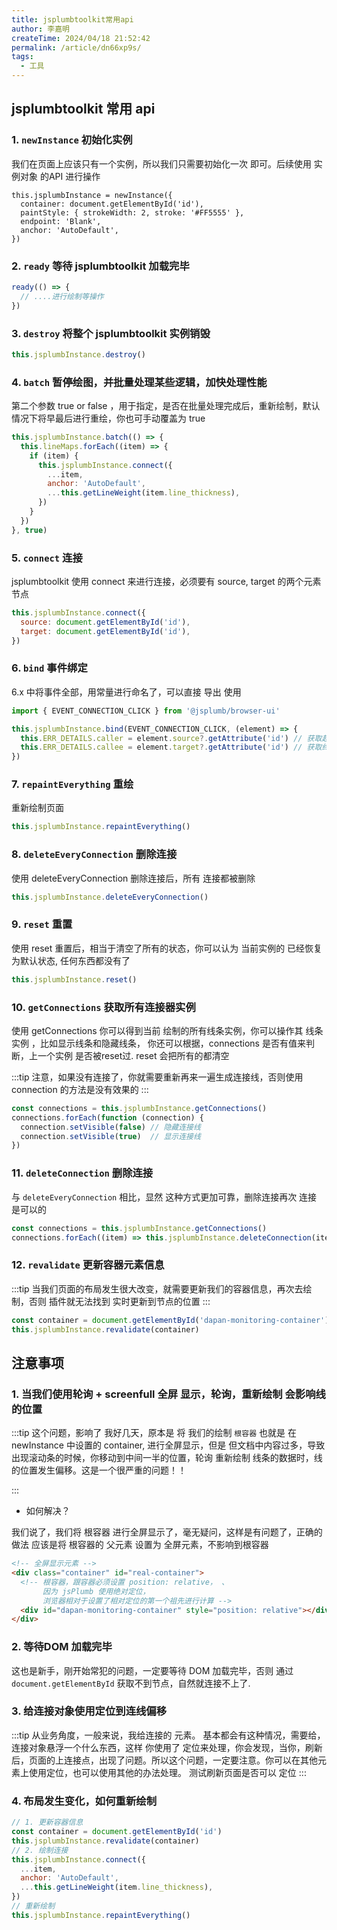 ```yaml
---
title: jsplumbtoolkit常用api
author: 李嘉明
createTime: 2024/04/18 21:52:42
permalink: /article/dn66xp9s/
tags:
  - 工具
---
```


## jsplumbtoolkit 常用 api

### 1. `newInstance` 初始化实例
我们在页面上应该只有一个实例，所以我们只需要初始化一次 即可。后续使用 实例对象 的API 进行操作
```js{1}
this.jsplumbInstance = newInstance({
  container: document.getElementById('id'),
  paintStyle: { strokeWidth: 2, stroke: '#FF5555' },
  endpoint: 'Blank',
  anchor: 'AutoDefault',
})
```

### 2. `ready` 等待 jsplumbtoolkit 加载完毕

```js
ready(() => {
  // ....进行绘制等操作
})
```

### 3. `destroy` 将整个 jsplumbtoolkit 实例销毁

```js
this.jsplumbInstance.destroy()
```

### 4. `batch` 暂停绘图，并批量处理某些逻辑，加快处理性能

第二个参数 true or false ，用于指定，是否在批量处理完成后，重新绘制，默认情况下将早最后进行重绘，你也可手动覆盖为 true

```js
this.jsplumbInstance.batch(() => {
  this.lineMaps.forEach((item) => {
    if (item) {
      this.jsplumbInstance.connect({
        ...item,
        anchor: 'AutoDefault',
        ...this.getLineWeight(item.line_thickness),
      })
    }
  })
}, true)
```

### 5. `connect` 连接

jsplumbtoolkit 使用 connect 来进行连接，必须要有 source, target 的两个元素节点

```js
this.jsplumbInstance.connect({
  source: document.getElementById('id'),
  target: document.getElementById('id'),
})
```

### 6. `bind` 事件绑定

6.x 中将事件全部，用常量进行命名了，可以直接 导出 使用

```js
import { EVENT_CONNECTION_CLICK } from '@jsplumb/browser-ui'

this.jsplumbInstance.bind(EVENT_CONNECTION_CLICK, (element) => {
  this.ERR_DETAILS.caller = element.source?.getAttribute('id') // 获取起点元素ID
  this.ERR_DETAILS.callee = element.target?.getAttribute('id') // 获取终点元素ID
})
```

### 7. `repaintEverything` 重绘

重新绘制页面

```js
this.jsplumbInstance.repaintEverything()
```

### 8. `deleteEveryConnection` 删除连接

使用 deleteEveryConnection 删除连接后，所有 连接都被删除

```js
this.jsplumbInstance.deleteEveryConnection()
```

### 9. `reset` 重置

使用 reset 重置后，相当于清空了所有的状态，你可以认为 当前实例的 已经恢复为默认状态, 任何东西都没有了

```js
this.jsplumbInstance.reset()
```

### 10. `getConnections` 获取所有连接器实例

使用 getConnections 你可以得到当前 绘制的所有线条实例，你可以操作其 线条实例 ，比如显示线条和隐藏线条，
你还可以根据，connections 是否有值来判断，上一个实例 是否被reset过. reset 会把所有的都清空

:::tip
注意，如果没有连接了，你就需要重新再来一遍生成连接线，否则使用 connection 的方法是没有效果的
:::

```js
const connections = this.jsplumbInstance.getConnections()
connections.forEach(function (connection) {
  connection.setVisible(false) // 隐藏连接线
  connection.setVisible(true)  // 显示连接线
})
```

### 11. `deleteConnection` 删除连接

与 `deleteEveryConnection` 相比，显然 这种方式更加可靠，删除连接再次 连接 是可以的
```js
const connections = this.jsplumbInstance.getConnections()
connections.forEach((item) => this.jsplumbInstance.deleteConnection(item))
```

### 12. `revalidate` 更新容器元素信息
:::tip
当我们页面的布局发生很大改变，就需要更新我们的容器信息，再次去绘制，否则 插件就无法找到 实时更新到节点的位置
:::

```js
const container = document.getElementById('dapan-monitoring-container')
this.jsplumbInstance.revalidate(container)
```
 
## 注意事项

### 1. 当我们使用轮询 + screenfull 全屏 显示，轮询，重新绘制 会影响线的位置

:::tip
这个问题，影响了 我好几天，原本是 将 我们的绘制 `根容器` 也就是 在 newInstance 中设置的 container, 进行全屏显示，但是 但文档中内容过多，导致出现滚动条的时候，你移动到中间一半的位置，轮询 重新绘制 线条的数据时，线的位置发生偏移。这是一个很严重的问题！！

:::

- 如何解决？

我们说了，我们将 根容器 进行全屏显示了，毫无疑问，这样是有问题了，正确的做法 应该是将 根容器的 父元素 设置为 全屏元素，不影响到根容器

```html
<!-- 全屏显示元素 -->
<div class="container" id="real-container">
  <!-- 根容器，跟容器必须设置 position: relative， 、
       因为 jsPlumb 使用绝对定位，
       浏览器相对于设置了相对定位的第一个祖先进行计算 -->
  <div id="dapan-monitoring-container" style="position: relative"></div>
</div>
```


### 2. 等待DOM 加载完毕

这也是新手，刚开始常犯的问题，一定要等待 DOM 加载完毕，否则 通过 `document.getElementById` 获取不到节点，自然就连接不上了.


### 3. 给连接对象使用定位到连线偏移
:::tip
从业务角度，一般来说，我给连接的 元素。 基本都会有这种情况，需要给，连接对象悬浮一个什么东西，这样 你使用了 定位来处理，你会发现，当你，刷新后，页面的上连接点，出现了问题。所以这个问题，一定要注意。你可以在其他元素上使用定位，也可以使用其他的办法处理。 测试刷新页面是否可以 定位
:::


### 4. 布局发生变化，如何重新绘制

```js
// 1. 更新容器信息
const container = document.getElementById('id')
this.jsplumbInstance.revalidate(container)
// 2. 绘制连接
this.jsplumbInstance.connect({
  ...item,
  anchor: 'AutoDefault',
  ...this.getLineWeight(item.line_thickness),
})
// 重新绘制
this.jsplumbInstance.repaintEverything()
```